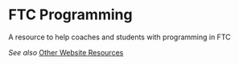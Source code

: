 # FTC Programming
A resource to help coaches and students with programming in FTC

<i>See also </i><a href="#">Other Website Resources</a>
